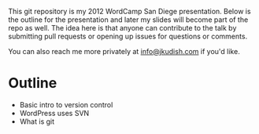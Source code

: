 This git repository is my 2012 WordCamp San Diege presentation. Below is the outline for the presentation and later my slides will become part of the repo as well. The idea here is that anyone can contribute to the talk by submitting pull requests or opening up issues for questions or comments.

You can also reach me more privately at [info@jkudish.com](info@jkudish.com) if you'd like.

# Outline

* Basic intro to version control
* WordPress uses SVN
* What is git